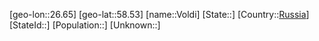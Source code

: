 ﻿---
location: [58.53,26.65]
type: City
tags:
- geo/City


SpocWebEntityId: 35342
isDeleted: false
confidential: public

---
[geo-lon::26.65]
[geo-lat::58.53]
[name::Voldi]
[State::]
[Country::[Russia](geo/Continent/Europe/Russia.md)]
[StateId::]
[Population::]
[Unknown::]


